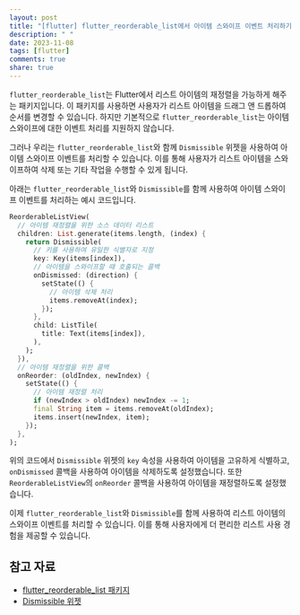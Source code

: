 ```yaml
---
layout: post
title: "[flutter] flutter_reorderable_list에서 아이템 스와이프 이벤트 처리하기"
description: " "
date: 2023-11-08
tags: [flutter]
comments: true
share: true
---
```


`flutter_reorderable_list`는 Flutter에서 리스트 아이템의 재정렬을 가능하게 해주는 패키지입니다. 이 패키지를 사용하면 사용자가 리스트 아이템을 드래그 앤 드롭하여 순서를 변경할 수 있습니다. 하지만 기본적으로 `flutter_reorderable_list`는 아이템 스와이프에 대한 이벤트 처리를 지원하지 않습니다.

그러나 우리는 `flutter_reorderable_list`와 함께 `Dismissible` 위젯을 사용하여 아이템 스와이프 이벤트를 처리할 수 있습니다. 이를 통해 사용자가 리스트 아이템을 스와이프하여 삭제 또는 기타 작업을 수행할 수 있게 됩니다.

아래는 `flutter_reorderable_list`와 `Dismissible`를 함께 사용하여 아이템 스와이프 이벤트를 처리하는 예시 코드입니다.

```dart
ReorderableListView(
  // 아이템 재정렬을 위한 소스 데이터 리스트
  children: List.generate(items.length, (index) {
    return Dismissible(
      // 키를 사용하여 유일한 식별자로 지정
      key: Key(items[index]),
      // 아이템을 스와이프할 때 호출되는 콜백
      onDismissed: (direction) {
        setState(() {
          // 아이템 삭제 처리
          items.removeAt(index);
        });
      },
      child: ListTile(
        title: Text(items[index]),
      ),
    );
  }),
  // 아이템 재정렬을 위한 콜백
  onReorder: (oldIndex, newIndex) {
    setState(() {
      // 아이템 재정렬 처리
      if (newIndex > oldIndex) newIndex -= 1;
      final String item = items.removeAt(oldIndex);
      items.insert(newIndex, item);
    });
  },
);
```

위의 코드에서 `Dismissible` 위젯의 `key` 속성을 사용하여 아이템을 고유하게 식별하고, `onDismissed` 콜백을 사용하여 아이템을 삭제하도록 설정했습니다. 또한 `ReorderableListView`의 `onReorder` 콜백을 사용하여 아이템을 재정렬하도록 설정했습니다.

이제 `flutter_reorderable_list`와 `Dismissible`를 함께 사용하여 리스트 아이템의 스와이프 이벤트를 처리할 수 있습니다. 이를 통해 사용자에게 더 편리한 리스트 사용 경험을 제공할 수 있습니다.

## 참고 자료
- [flutter_reorderable_list 패키지](https://pub.dev/packages/flutter_reorderable_list)
- [Dismissible 위젯](https://api.flutter.dev/flutter/widgets/Dismissible-class.html)
